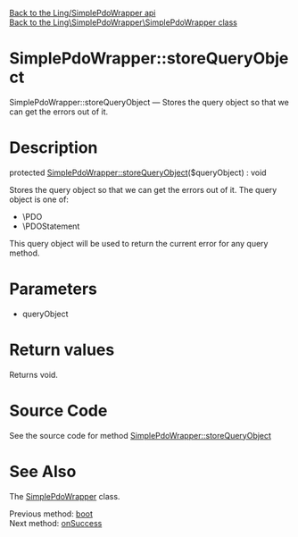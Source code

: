 [Back to the Ling/SimplePdoWrapper api](https://github.com/lingtalfi/SimplePdoWrapper/blob/master/doc/api/Ling/SimplePdoWrapper.md)<br>
[Back to the Ling\SimplePdoWrapper\SimplePdoWrapper class](https://github.com/lingtalfi/SimplePdoWrapper/blob/master/doc/api/Ling/SimplePdoWrapper/SimplePdoWrapper.md)


SimplePdoWrapper::storeQueryObject
================



SimplePdoWrapper::storeQueryObject — Stores the query object so that we can get the errors out of it.




Description
================


protected [SimplePdoWrapper::storeQueryObject](https://github.com/lingtalfi/SimplePdoWrapper/blob/master/doc/api/Ling/SimplePdoWrapper/SimplePdoWrapper/storeQueryObject.md)($queryObject) : void




Stores the query object so that we can get the errors out of it.
The query object is one of:

- \PDO
- \PDOStatement


This query object will be used to return the current error for any query method.




Parameters
================


- queryObject

    


Return values
================

Returns void.








Source Code
===========
See the source code for method [SimplePdoWrapper::storeQueryObject](https://github.com/lingtalfi/SimplePdoWrapper/blob/master/SimplePdoWrapper.php#L513-L516)


See Also
================

The [SimplePdoWrapper](https://github.com/lingtalfi/SimplePdoWrapper/blob/master/doc/api/Ling/SimplePdoWrapper/SimplePdoWrapper.md) class.

Previous method: [boot](https://github.com/lingtalfi/SimplePdoWrapper/blob/master/doc/api/Ling/SimplePdoWrapper/SimplePdoWrapper/boot.md)<br>Next method: [onSuccess](https://github.com/lingtalfi/SimplePdoWrapper/blob/master/doc/api/Ling/SimplePdoWrapper/SimplePdoWrapper/onSuccess.md)<br>

